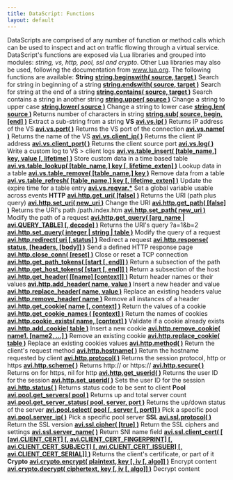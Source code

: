 ```yaml
---
title: DataScript: Functions
layout: default
---
```

DataScripts are comprised of any number of function or method calls which can be used to inspect and act on traffic flowing through a virtual service. DataScript's functions are exposed via Lua libraries and grouped into modules: *string, vs, http, pool, ssl and crypto*. Other Lua libraries may also be used, following the documentation from <a href="http://www.lua.org">www.lua.org</a>. The following functions are available:
**String** **<a href="/datascript-string-beginswith/">string.beginswith( source, target )</a>** Search for string in beginning of a string **<a href="/datascript-string-endswith/">string.endswith( source, target )</a>** Search for string at the end of a string **<a href="/datascript-string-contains/">string.contains( source, target )</a>** Search contains a string in another string **<a href="/datascript-string-upper/">string.upper( source )</a>** Change a string to upper case **<a href="/datascript-string-lower/">string.lower( source )</a>** Change a string to lower case **<a href="/datascript-string-len/">string.len( source )</a>** Returns number of characters in string **<a href="/datascript-string-sub/">string.sub( source, begin, [end] )</a>** Extract a sub-string from a string **VS** **<a href="/datascript-avi-vs-ip/">avi.vs.ip( )</a>** Returns IP address of the VS **<a href="/datascript-avi-vs-port/">avi.vs.port( )</a>** Returns the VS port of the connection **<a href="/datascript-avi-vs-name/">avi.vs.name( )</a>** Returns the name of the VS **<a href="/datascript-avi-vs-client_ip/">avi.vs.client_ip( )</a>** Returns the client IP address **<a href="/datascript-avi-vs-client_port/">avi.vs.client_port( )</a>** Returns the client source port **<a href="/datascript-avi-vs-log/">avi.vs.log( )</a>** Write a custom log to VS > client logs **<a href="/datascript-avi-vs-table_insert/">avi.vs.table_insert( [table_name,] key, value [, lifetime] )</a>** Store custom data in a time based table **<a href="/datascript-avi-vs-table_lookup/">avi.vs.table_lookup( [table_name,] key [, lifetime_exten] )</a>** Lookup data in a table **<a href="/datascript-avi-vs-table_remove/">avi.vs.table_remove( [table_name,] key )</a>** Remove data from a table **<a href="/datascript-avi-vs-table_refresh/">avi.vs.table_refresh( [table_name,] key [, lifetime_exten] )</a>** Update the expire time for a table entry **<a href="/datascript-avi-vs-reqvar/">avi.vs.reqvar.*</a>** Set a global variable usable across events **HTTP** **<a href="/datascript-avi-http-get_uri/">avi.http.get_uri( [false] )</a>** Returns the URI (path plus query) **<a href="/datascript-avi-http-set_uri/">avi.http.set_uri( new_uri )</a>** Change the URI **<a href="/datascript-avi-http-get_path/">avi.http.get_path( [false] )</a>** Returns the URI's path /path.index.htm **<a href="/datascript-avi-http-set_path/">avi.http.set_path( new_uri )</a>** Modify the path of a request **<a href="/datascript-avi-http-get_query/">avi.http.get_query( [arg_name | avi.QUERY_TABLE] [, decode] )</a>** Returns the URI's query ?a=1&b=2 **<a href="/datascript-avi-http-set_query/">avi.http.set_query( integer | string | table )</a>** Modify the query of a request **<a href="/datascript-avi-http-redirect/">avi.http.redirect( uri [,status] )</a>** Redirect a request **<a href="/datascript-avi-http-response/">avi.http.response( status, [headers, [body]] )</a>** Send a defined HTTP response page **<a href="/datascript-avi-http-close_conn/">avi.http.close_conn( [reset] )</a>** Close or reset a TCP connection **<a href="/datascript-avi-http-get_path_tokens/">avi.http.get_path_tokens( [start [, end]] )</a>** Return a subsection of the path **<a href="/datascript-avi-http_host_tokens/">avi.http.get_host_tokens( [start [, end]] )</a>** Return a subsection of the host **<a href="/datascript-avi-http-get_header/">avi.http.get_header( [[name] [context]] )</a>** Return header names or their values **<a href="/datascript-avi-http-add_header/">avi.http.add_header( name, value )</a>** Insert a new header and value **<a href="/datascript-avi-http-replace_header/">avi.http.replace_header( name, value )</a>** Replace an existing headers value **<a href="/datascript-avi-http-remove_header/">avi.http.remove_header( name )</a>** Remove all instances of a header **<a href="/datascript-avi-http-get_cookie/">avi.http.get_cookie( name [, context] )</a>** Return the values of a cookie **<a href="/datascript-avi-http-get_cookie_names/">avi.http.get_cookie_names ( [context] )</a>** Return the names of cookies **<a href="/datascript-avi-http-cookie_exists/">avi.http.cookie_exists( name, [context] )</a>** Validate if a cookie already exists **<a href="/datascript-avi-http-add_cookie/">avi.http.add_cookie( table )</a>** Insert a new cookie **<a href="/datascript-avi-http-remove_cookie/">avi.http.remove_cookie( name1, [name2, ...] )</a>** Remove an existing cookie **<a href="/datascript-avi-http-replace_cookie/">avi.http.replace_cookie( table )</a>** Replace an existing cookies values **<a href="/datascript-avi-http-method/">avi.http.method( )</a>** Return the client's request method **<a href="/datascript-avi-http-hostname/">avi.http.hostname( )</a>** Return the hostname requested by client **<a href="/datascript-avi-http-protocol/">avi.http.protocol( )</a>** Returns the session protocol, http or https **<a href="/datascript-avi-http-scheme/">avi.http.scheme( )</a>** Returns http:// or https:// **<a href="/datascript-avi-http-secure/">avi.http.secure( )</a>** Returns on for https, nil for http **<a href="/datascript-avi-http-get_userid/">avi.http.get_userid( )</a>** Returns the user ID for the session **<a href="/datascript-avi-http-set_userid/">avi.http.set_userid( )</a>** Sets the user ID for the session **<a href="/datascript-avi-http-status/">avi.http.status( )</a>** Returns status code to be sent to client **Pool** <a href="/datascript-avi-pool-get_servers/"><strong>avi.pool.get_servers( pool )</strong></a> Returns up and total server count <a href="/datascript-avi-pool-get_server_status/"><strong>avi.pool.get_server_status( pool, server, port )</strong></a> Returns the up/down status of the server **<a href="/datascript-avi-pool-select/">avi.pool.select( pool [, server [, port]] )</a>** Pick a specific pool **<a href="/datascript-avi-pool-server_ip/">avi.pool.server_ip( )</a>** Pick a specific pool server **SSL** **<a href="/datascript-avi-ssl-protocol/">avi.ssl.protocol( )</a>** Return the SSL version **<a href="/datascript-avi-ssl-cipher/">avi.ssl.cipher( [true] )</a>** Return the SSL ciphers and settings **<a href="/datascript-avi-ssl-server_name/">avi.ssl.server_name( )</a>** Return SNI name field <a href="/datascript-avi-ssl-client_cert/"><strong>avi.ssl.client_cert( [ [avi.CLIENT_CERT] [, avi.CLIENT_CERT_FINGERPRINT] [, avi.CLIENT_CERT_SUBJECT] [, avi.CLIENT_CERT_ISSUER] [, avi.CLIENT_CERT_SERIAL]] )</strong></a> Returns the client's certificate, or part of it **Crypto** **<a href="/datascript-avi-crypto-encrypt/">avi.crypto.encrypt( plaintext, key [, iv [, algo]] )</a>** Encrypt content **<a href="/datascript-avi-crypto-decrypt/">avi.crypto.decrypt( ciphertext, key [, iv [, algo]] )</a>** Decrypt content